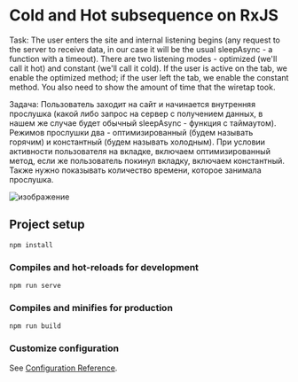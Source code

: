 # Cold and Hot subsequence on RxJS
Task: The user enters the site and internal listening begins (any request to the server to receive data, in our case it will be the usual sleepAsync - a function with a timeout). There are two listening modes - optimized (we'll call it hot) and constant (we'll call it cold). If the user is active on the tab, we enable the optimized method; if the user left the tab, we enable the constant method. You also need to show the amount of time that the wiretap took.

Задача: Пользователь заходит на сайт и начинается внутренняя прослушка (какой либо запрос на сервер с получением данных, в нашем же случае будет обычный sleepAsync - функция с таймаутом). Режимов прослушки два - оптимизированный (будем называть горячим) и константный (будем называть холодным). При условии активности пользователя на вкладке, включаем оптимизированный метод, если же пользователь покинул вкладку, включаем константный. Также нужно показывать количество времени, которое занимала прослушка.

![изображение](https://github.com/Arthur410/cold-hot-subsequence-RxJS/assets/67192703/0eec1507-a2eb-43cd-81e0-a30c2aaa47fe)


## Project setup
```
npm install
```

### Compiles and hot-reloads for development
```
npm run serve
```

### Compiles and minifies for production
```
npm run build
```

### Customize configuration
See [Configuration Reference](https://cli.vuejs.org/config/).
